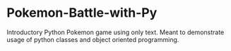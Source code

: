 # Pokemon-Battle-with-Py
Introductory Python Pokemon game using only text. Meant to demonstrate usage of python classes and object oriented programming.
